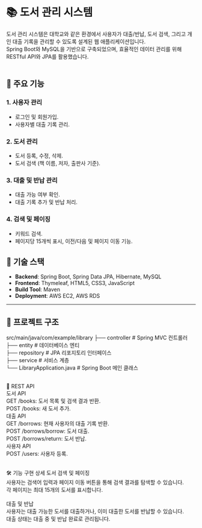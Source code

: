 # 📚 도서 관리 시스템

도서 관리 시스템은 대학교와 같은 환경에서 사용자가 대출/반납, 도서 검색, 그리고 개인 대출 기록을 관리할 수 있도록 설계된 웹 애플리케이션입니다. <br>
Spring Boot와 MySQL을 기반으로 구축되었으며, 효율적인 데이터 관리를 위해 RESTful API와 JPA를 활용했습니다.
<br><br>

## 🌟 주요 기능

### 1. 사용자 관리
- 로그인 및 회원가입.
- 사용자별 대출 기록 관리.

### 2. 도서 관리
- 도서 등록, 수정, 삭제.
- 도서 검색 (책 이름, 저자, 출판사 기준).

### 3. 대출 및 반납 관리
- 대출 가능 여부 확인.
- 대출 기록 추가 및 반납 처리.

### 4. 검색 및 페이징
- 키워드 검색.
- 페이지당 15개씩 표시, 이전/다음 및 페이지 이동 기능.


## 🔧 기술 스택

- **Backend**: Spring Boot, Spring Data JPA, Hibernate, MySQL
- **Frontend**: Thymeleaf, HTML5, CSS3, JavaScript
- **Build Tool**: Maven
- **Deployment**: AWS EC2, AWS RDS

---

## 📂 프로젝트 구조
src/main/java/com/example/library 
├── controller # Spring MVC 컨트롤러 <br>
├── entity # 데이터베이스 엔티 <br>
├── repository # JPA 리포지토리 인터페이스 <br>
├── service # 서비스 계층 <br>
└── LibraryApplication.java # Spring Boot 메인 클래스
<br><br>

🚀 REST API<br>
도서 API<br>
GET /books: 도서 목록 및 검색 결과 반환.<br>
POST /books: 새 도서 추가.<br>
대출 API<br>
GET /borrows: 현재 사용자의 대출 기록 반환.<br>
POST /borrows/borrow: 도서 대출.<br>
POST /borrows/return: 도서 반납.<br>
사용자 API<br>
POST /users: 사용자 등록.<br><br>

🛠️ 기능 구현 상세
도서 검색 및 페이징
<br>
사용자는 검색어 입력과 페이지 이동 버튼을 통해 검색 결과를 탐색할 수 있습니다.<br>
각 페이지는 최대 15개의 도서를 표시합니다.<br>
<br>
대출 및 반납<br>
사용자는 대출 가능한 도서를 대출하거나, 이미 대출한 도서를 반납할 수 있습니다.<br>
대출 상태는 대출 중 및 반납 완료로 관리됩니다.<br>

